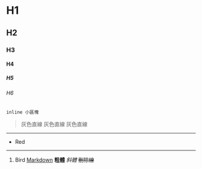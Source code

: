 # H1
## H2
### H3
#### H4
##### H5
###### H6
`inline 小區塊`
> 灰色直線
> 灰色直線
> 灰色直線

***
*   Red
***
1.  Bird
[Markdown](https://kingofamani.gitbooks.io/git-teach/content/chapter_6_gitbook/markdown.html)
**粗體**
*斜體*
~~刪除線~~
